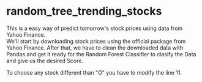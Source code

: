 # random_tree_trending_stocks
This is a easy way of predict tomorrow's stock prices using data from Yahoo Finance.  
We'll start by downloading stock prices using the official package from Yahoo Finance. 
After that,  we have to clean the downloaded data with Pandas and get it ready for the Random Forest Classifier to clasify the Data and give us the desired Score.

To choose any stock different than "O" you have to modify the line 11.
